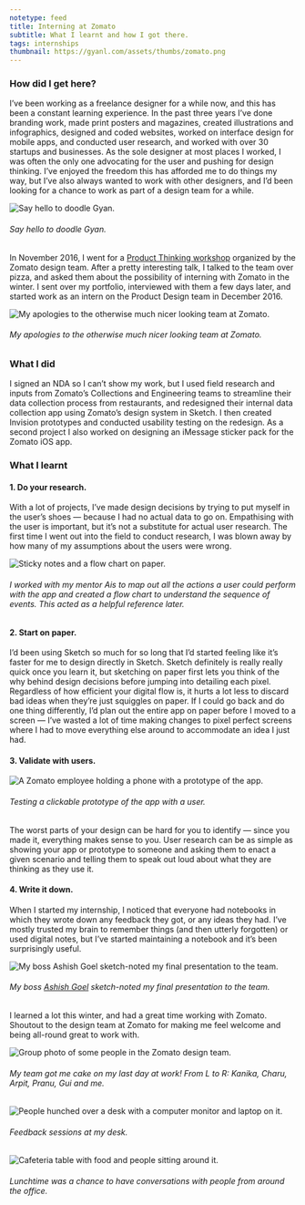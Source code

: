 ```yaml
---
notetype: feed
title: Interning at Zomato
subtitle: What I learnt and how I got there.
tags: internships
thumbnail: https://gyanl.com/assets/thumbs/zomato.png
---
```


### How did I get here?

I’ve been working as a freelance designer for a while now, and this has been a constant learning experience. In the past three years I’ve done branding work, made print posters and magazines, created illustrations and infographics, designed and coded websites, worked on interface design for mobile apps, and conducted user research, and worked with over 30 startups and businesses. As the sole designer at most places I worked, I was often the only one advocating for the user and pushing for design thinking. I’ve enjoyed the freedom this has afforded me to do things my way, but I’ve also always wanted to work with other designers, and I’d been looking for a chance to work as part of a design team for a while.

![Say hello to doodle Gyan.](https://gyanl.com/assets/zomato-1.png)

###### Say hello to doodle Gyan.

In November 2016, I went for a [Product Thinking workshop](https://dribbble.com/shots/3042330-Product-before-Pixels) organized by the Zomato design team. After a pretty interesting talk, I talked to the team over pizza, and asked them about the possibility of interning with Zomato in the winter. I sent over my portfolio, interviewed with them a few days later, and started work as an intern on the Product Design team in December 2016.

![My apologies to the otherwise much nicer looking team at Zomato.](https://gyanl.com/assets/zomato-2.png)

###### My apologies to the otherwise much nicer looking team at Zomato.

### What I did

I signed an NDA so I can’t show my work, but I used field research and inputs from Zomato’s Collections and Engineering teams to streamline their data collection process from restaurants, and redesigned their internal data collection app using Zomato’s design system in Sketch. I then created Invision prototypes and conducted usability testing on the redesign. As a second project I also worked on designing an iMessage sticker pack for the Zomato iOS app.

### What I learnt

#### 1. Do your research.

With a lot of projects, I’ve made design decisions by trying to put myself in the user’s shoes — because I had no actual data to go on. Empathising with the user is important, but it’s not a substitute for actual user research. The first time I went out into the field to conduct research, I was blown away by how many of my assumptions about the users were wrong.

![Sticky notes and a flow chart on paper.](https://gyanl.com/assets/zomato-stickies.jpg)

###### I worked with my mentor Ais to map out all the actions a user could perform with the app and created a flow chart to understand the sequence of events. This acted as a helpful reference later.

#### 2. Start on paper.

I’d been using Sketch so much for so long that I’d started feeling like it’s faster for me to design directly in Sketch. Sketch definitely is really really quick once you learn it, but sketching on paper first lets you think of the why behind design decisions before jumping into detailing each pixel. Regardless of how efficient your digital flow is, it hurts a lot less to discard bad ideas when they’re just squiggles on paper. If I could go back and do one thing differently, I’d plan out the entire app on paper before I moved to a screen — I’ve wasted a lot of time making changes to pixel perfect screens where I had to move everything else around to accommodate an idea I just had.

#### 3. Validate with users.

![A Zomato employee holding a phone with a prototype of the app.](https://gyanl.com/assets/zomato-usertesting.jpg)

###### Testing a clickable prototype of the app with a user.

The worst parts of your design can be hard for you to identify — since you made it, everything makes sense to you. User research can be as simple as showing your app or prototype to someone and asking them to enact a given scenario and telling them to speak out loud about what they are thinking as they use it.

#### 4. Write it down.

When I started my internship, I noticed that everyone had notebooks in which they wrote down any feedback they got, or any ideas they had. I’ve mostly trusted my brain to remember things (and then utterly forgotten) or used digital notes, but I’ve started maintaining a notebook and it’s been surprisingly useful.

![My boss Ashish Goel sketch-noted my final presentation to the team.](https://gyanl.com/assets/ashish-sketchnote.png)

###### My boss [Ashish Goel](https://medium.com/@ashpodel) sketch-noted my final presentation to the team.

I learned a lot this winter, and had a great time working with Zomato. Shoutout to the design team at Zomato for making me feel welcome and being all-round great to work with.

![Group photo of some people in the Zomato design team.](https://gyanl.com/assets/zomato-cake.jpg)

###### My team got me cake on my last day at work! From L to R: Kanika, Charu, Arpit, Pranu, Gui and me.

![People hunched over a desk with a computer monitor and laptop on it.](https://gyanl.com/assets/zomato-feedback.jpg)

###### Feedback sessions at my desk.

![Cafeteria table with food and people sitting around it.](https://gyanl.com/assets/zomato-lunch.jpg)

###### Lunchtime was a chance to have conversations with people from around the office.
